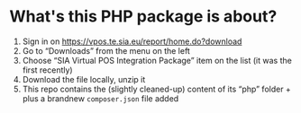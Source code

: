 What's this PHP package is about?
=================================

1. Sign in on https://vpos.te.sia.eu/report/home.do?download
2. Go to “Downloads” from the menu on the left
3. Choose “SIA Virtual POS Integration Package” item on the list (it was the first recently)
4. Download the file locally, unzip it
5. This repo contains the (slightly cleaned-up) content of its “php” folder + plus a brandnew `composer.json` file added
